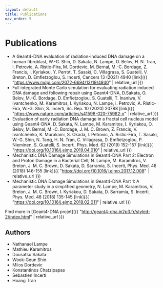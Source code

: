 ```yaml
---
layout: default
title: Publications
nav_order: 5
---
```


# Publications

- A Geant4-DNA evaluation of radiation-induced DNA damage on a human fibroblast, W.-G. Shin, D. Sakata, N. Lampe, O. Belov, H. N. Tran, I. Petrovic, A. Ristic-Fira, M. Dordevic, M. Bernal, M.-C. Bordage, Z. Francis, I. Kyriakou, Y. Perrot, T. Sasaki, C. Villagrasa, S. Guatelli, V. Breton, D. Emfietzoglou, S. Incerti, Cancers 13 (2021) 4940 [link]({{ "https://www.mdpi.com/2072-6694/13/19/4940" | relative_url }})
- Full integrated Monte Carlo simulation for evaluating radiation induced DNA damage and following repair using Geant4-DNA, D.Sakata, O. Belov, M.-C. Bordage, D. Emfietzoglou, S. Guatelli, T. Inaniwa, V. Ivantchenko, M. Karamitros, I. Kyriakou, N. Lampe, I. Petrovic, A. Ristic-Fira, W.-G. Shin, S. Incerti, Sc. Rep. 10 (2020) 20788 [link]({{ "https://www.nature.com/articles/s41598-020-75982-x" | relative_url }})
- Evaluation of early radiation DNA damage in a fractal cell nucleus model using Geant4-DNA, D. Sakata, N. Lampe, M. Karamitos, I. Kyriakou, O. Belov, M. Bernal, M.-C. Bordage, J. M. C. Brown, Z. Francis, V. Ivantchenko, K. Murakami, S. Okada, I. Petrovic, A. Ristic-Fira, T. Sasaki, W.-G. Shin, N. Tang, H. N. Tran, C. Villagrasa, D. Emfietzoglou, P. Nieminen, S. Guatelli, S. Incerti, Phys. Med. 62 (2019) 152-157 [link]({{ "https://doi.org/10.1016/j.ejmp.2019.04.010" | relative_url }})
- Mechanistic DNA Damage Simulations in Geant4-DNA Part 2: Electron and Proton Damage in a Bacterial Cell, N. Lampe, M. Karamitros, V. Breton, J. M. C. Brown, D. Sakata, D. Sarramia, S. Incerti, Phys. Med. 48 (2018) 146-155 [link]({{ "https://doi.org/10.1016/j.ejmp.2017.12.008" | relative_url }})
- Mechanistic DNA Damage Simulations in Geant4-DNA Part 1: A parameter study in a simplified geometry, N. Lampe, M. Karamitros, V. Breton, J. M. C. Brown, I. Kyriakou, D. Sakata, D. Sarramia, S. Incerti, Phys. Med. 48 (2018) 135-145 [link]({{ "https://doi.org/10.1016/j.ejmp.2018.02.011" | relative_url }})

Find more in [Geant4-DNA projet]({{ "http://geant4-dna.in2p3.fr/styled-2/index.html" | relative_url }})

## Authors

- Nathanael Lampe
- Mathieu Karamitros
- Dousatsu Sakata
- Wook-Geun Shin
- Milos Dordevic 
- Konstantinos Chatzipapas
- Sebastien Incerti
- Hoang Tran